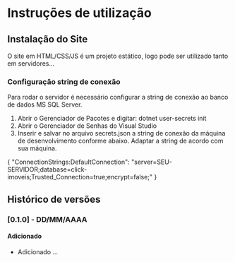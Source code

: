 # Instruções de utilização

## Instalação do Site

O site em HTML/CSS/JS é um projeto estático, logo pode ser utilizado tanto em servidores...

### Configuração string de conexão

Para rodar o servidor é necessário configurar a string de conexão ao banco de dados MS SQL Server.

  1. Abrir o Gerenciador de Pacotes e digitar: dotnet user-secrets init 
  2. Abrir o Gerenciador de Senhas do Visual Studio
  3. Inserir  e salvar no arquivo secrets.json a string de conexão da máquina de desenvolvimento conforme abaixo. Adaptar a string de acordo com sua máquina. 

   { "ConnectionStrings:DefaultConnection": "server=SEU-SERVIDOR;database=click-    imoveis;Trusted_Connection=true;encrypt=false;" }

## Histórico de versões

### [0.1.0] - DD/MM/AAAA
#### Adicionado
- Adicionado ...
